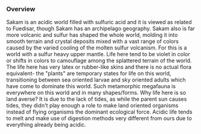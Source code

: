 
### Overview

Sakam is an acidic world filled with sulfuric acid and it is viewed as related to Fuedisar, though Sakam has an archipelago geography.  Sakam also is far more volcanic and sulfur has shaped the whole world, molding it into smooth terrain and crystal deposits mixed with a vast range of colors caused by the varied cooling of the molten sulfur volcanism.  For this is a world with a sulfur heavy upper mantle.  Life here tend to be violet in color or shifts in colors to camouflage among the splattered terrain of the world.  The life here has very latex or rubber-like skins and there is no actual flora equivalent- the "plants" are temporary states for life on this world, transitioning between sea oriented larvae and sky oriented adults which have come to dominate this world.  Such metamorphic megafauna is everywhere on this world and in many shapes/forms.  Why life here is so land averse?  It is due to the lack of tides, as while the parent sun causes tides, they didn't play enough a role to make land oriented organisms instead of flying organisms the dominant ecological force.   Acidic life tends to melt and make use of digestion methods very different from ours due to everything already being acidic.   
